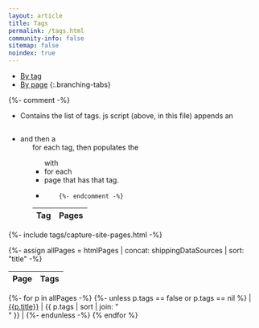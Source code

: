 ```yaml
---
layout: article
title: Tags
permalink: /tags.html
community-info: false
sitemap: false 
noindex: true
---
```


<script>
$.getJSON( "{{site.baseurl}}/data/tags.json", function( data ) {
  var items = [];
  $.each( data, function( i, item ) {
    $('#tags-table tbody')
      .append('<tr><td>' + i + '</td><td></td></tr>');

    $.each(item, function(i, item) {
      $('#tags-table tbody td:last')
        .append( '<a href="' + item.url + '">' + item.title + '</a><br />' );
    });
  });

});
</script>

<div class="branching-container">

* [By tag](#by-tag-tab)
* [By page](#by-page-tab)
{:.branching-tabs}

<div id="by-tag-tab">

{%- comment -%}
*   Contains the list of tags. js script (above, in this file) appends an <h2>
*   and then a <ul> for each tag, then populates the <ul> with <li> for each
*   page that has that tag.
*         {%- endcomment -%}
<div id="tags-container">

<table id="tags-table">
  <thead> <tr> <th>Tag</th> <th>Pages</th> </tr> </thead>
  <tbody> </tbody>
</table>
</div>

</div>

<div id="by-page-tab">

{%- include tags/capture-site-pages.html -%}

{%- assign allPages = htmlPages | concat: shippingDataSources | sort: "title" -%}

| Page | Tags |
|---|---|
{%- for p in allPages -%}
{%- unless p.tags == false or p.tags == nil %}
| [{{p.title}}]({{p.url}}) | {{ p.tags | sort | join: "<br />" }} |
{%- endunless -%}
{% endfor %}

</div>

</div>